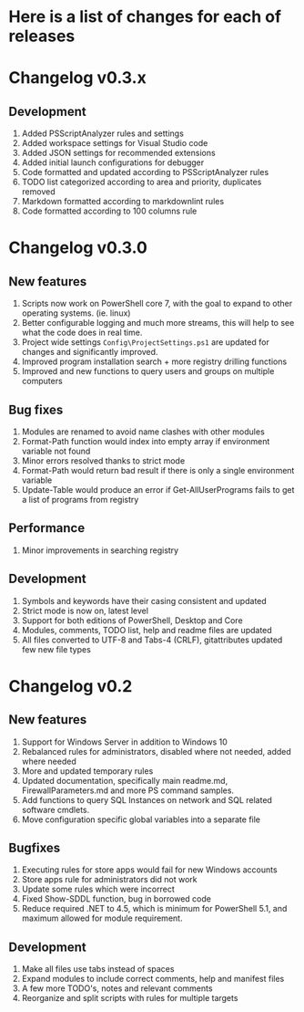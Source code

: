 
# Here is a list of changes for each of releases

# Changelog v0.3.x

## Development

1. Added PSScriptAnalyzer rules and settings
2. Added workspace settings for Visual Studio code
3. Added JSON settings for recommended extensions
4. Added initial launch configurations for debugger
5. Code formatted and updated according to PSScriptAnalyzer rules
6. TODO list categorized according to area and priority, duplicates removed
7. Markdown formatted according to markdownlint rules
8. Code formatted according to 100 columns rule

# Changelog v0.3.0

## New features

1. Scripts now work on PowerShell core 7, with the goal to expand to other operating systems.
(ie. linux)
2. Better configurable logging and much more streams,
this will help to see what the code does in real time.
3. Project wide settings `Config\ProjectSettings.ps1` are updated for changes and
significantly improved.
4. Improved program installation search + more registry drilling functions
5. Improved and new functions to query users and groups on multiple computers

## Bug fixes

1. Modules are renamed to avoid name clashes with other modules
2. Format-Path function would index into empty array if environment variable not found
3. Minor errors resolved thanks to strict mode
4. Format-Path would return bad result if there is only a single environment variable
5. Update-Table would produce an error if Get-AllUserPrograms fails to get a list of
programs from registry

## Performance

1. Minor improvements in searching registry

## Development

1. Symbols and keywords have their casing consistent and updated
2. Strict mode is now on, latest level
3. Support for both editions of PowerShell, Desktop and Core
4. Modules, comments, TODO list, help and readme files are updated
5. All files converted to UTF-8 and Tabs-4 (CRLF), gitattributes updated few new file types

# Changelog v0.2

## New features

1. Support for Windows Server in addition to Windows 10
2. Rebalanced rules for administrators, disabled where not needed, added where needed
3. More and updated temporary rules
4. Updated documentation, specifically main readme.md,
FirewallParameters.md and more PS command samples.
5. Add functions to query SQL Instances on network and SQL related software cmdlets.
6. Move configuration specific global variables into a separate file

## Bugfixes

1. Executing rules for store apps would fail for new Windows accounts
2. Store apps rule for administrators did not work
3. Update some rules which were incorrect
4. Fixed Show-SDDL function, bug in borrowed code
5. Reduce required .NET to 4.5, which is minimum for PowerShell 5.1,
and maximum allowed for module requirement.

## Development

1. Make all files use tabs instead of spaces
2. Expand modules to include correct comments, help and manifest files
3. A few more TODO's, notes and relevant comments
4. Reorganize and split scripts with rules for multiple targets
